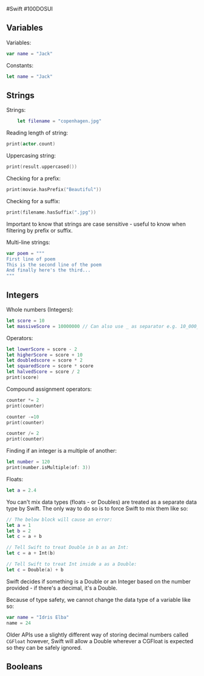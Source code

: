 #Swift #100DOSUI

## Variables

Variables:
```swift
var name = "Jack"
```

Constants:
```swift
let name = "Jack"
```

## Strings

Strings:
```swift
	let filename = "copenhagen.jpg"
```

Reading length of string:
```swift
print(actor.count)
```

Uppercasing string:
```swift
print(result.uppercased())
```

Checking for a prefix:
```swift
print(movie.hasPrefix("Beautiful"))
```

Checking for a suffix:
```swift
print(filename.hasSuffix(".jpg"))
```

Important to know that strings are case sensitive - useful to know when filtering by prefix or suffix.

Multi-line strings:
```swift
var poem = """
First line of poem
This is the second line of the poem
And finally here's the third...
"""
```

## Integers

Whole numbers (Integers):
```swift
let score = 10
let massiveScore = 10000000 // Can also use _ as separator e.g. 10_000_000
```

Operators:
```swift
let lowerScore = score - 2
let higherScore = score + 10
let doubledscore = score * 2
let squaredScore = score * score
let halvedScore = score / 2
print(score)
```

Compound assignment operators:
```swift
counter *= 2
print(counter)

counter -=10
print(counter)

counter /= 2
print(counter)
```

Finding if an integer is a multiple of another:
```swift
let number = 120
print(number.isMultiple(of: 3))
```

Floats: 
```swift
let a = 2.4
```

You can't mix data types (floats - or Doubles) are treated as a separate data type by Swift. The only way to do so is to force Swift to mix them like so:

```Swift
// The below block will cause an error:
let a = 1
let b = 2
let c = a + b

// Tell Swift to treat Double in b as an Int:
let c = a + Int(b)

// Tell Swift to treat Int inside a as a Double:
let c = Double(a) + b
```

Swift decides if something is a Double or an Integer based on the number provided - if there's a decimal, it's a Double.

Because of type safety, we cannot change the data type of a variable like so:
```swift 
var name = "Idris Elba"
name = 24
```

Older APIs use a slightly different way of storing decimal numbers called `CGFloat` however, Swift will allow a Double wherever a CGFloat is expected so they can be safely ignored.

## Booleans